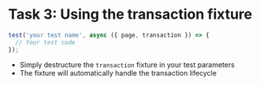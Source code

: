 # Task 3: Using the transaction fixture

```typescript
test('your test name', async ({ page, transaction }) => {
  // Your test code
});
```

- Simply destructure the `transaction` fixture in your test parameters
- The fixture will automatically handle the transaction lifecycle
